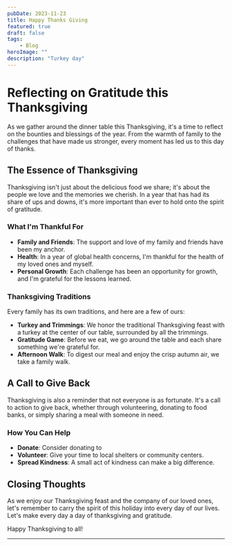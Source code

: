 ```yaml
---
pubDate: 2023-11-23
title: Happy Thanks Giving
featured: true
draft: false
tags: 
    - Blog
heroImage: ""
description: "Turkey day"
---
```

# Reflecting on Gratitude this Thanksgiving

As we gather around the dinner table this Thanksgiving, it's a time to reflect on the bounties and blessings of the year. From the warmth of family to the challenges that have made us stronger, every moment has led us to this day of thanks.

## The Essence of Thanksgiving

Thanksgiving isn't just about the delicious food we share; it's about the people we love and the memories we cherish. In a year that has had its share of ups and downs, it's more important than ever to hold onto the spirit of gratitude.

### What I'm Thankful For

- **Family and Friends**: The support and love of my family and friends have been my anchor.
- **Health**: In a year of global health concerns, I'm thankful for the health of my loved ones and myself.
- **Personal Growth**: Each challenge has been an opportunity for growth, and I'm grateful for the lessons learned.

### Thanksgiving Traditions

Every family has its own traditions, and here are a few of ours:

- **Turkey and Trimmings**: We honor the traditional Thanksgiving feast with a turkey at the center of our table, surrounded by all the trimmings.
- **Gratitude Game**: Before we eat, we go around the table and each share something we're grateful for.
- **Afternoon Walk**: To digest our meal and enjoy the crisp autumn air, we take a family walk.

## A Call to Give Back

Thanksgiving is also a reminder that not everyone is as fortunate. It's a call to action to give back, whether through volunteering, donating to food banks, or simply sharing a meal with someone in need.

### How You Can Help

- **Donate**: Consider donating to 
- **Volunteer**: Give your time to local shelters or community centers.
- **Spread Kindness**: A small act of kindness can make a big difference.

## Closing Thoughts

As we enjoy our Thanksgiving feast and the company of our loved ones, let's remember to carry the spirit of this holiday into every day of our lives. Let's make every day a day of thanksgiving and gratitude.

Happy Thanksgiving to all!

---

